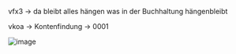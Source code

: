vfx3 -> da bleibt alles hängen was in der Buchhaltung hängenbleibt

vkoa -> Kontenfindung -> 0001





![image](https://user-images.githubusercontent.com/30869493/117456323-5c8a3680-af48-11eb-94d0-8012273303ce.png)
